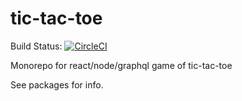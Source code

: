 # tic-tac-toe

Build Status: [![CircleCI](https://circleci.com/gh/mattcroberts/tic-tac-toe/tree/master.svg?style=svg)](https://circleci.com/gh/mattcroberts/tic-tac-toe/tree/master)

Monorepo for react/node/graphql game of tic-tac-toe

See packages for info.
